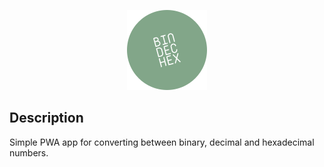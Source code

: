 <p align="center">
  <img src="https://github.com/akawah/bin2dec2hex/blob/master/img/icon-128x128.png" alt="bin2dec2hex logo"/>
</p>

## Description

Simple PWA app for converting between binary, decimal and hexadecimal numbers.